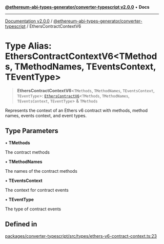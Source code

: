 [**@ethereum-abi-types-generator/converter-typescript v2.0.0**](../README.md) • **Docs**

***

[Documentation v2.0.0](../../../packages.md) / [@ethereum-abi-types-generator/converter-typescript](../README.md) / EthersContractContextV6

# Type Alias: EthersContractContextV6\<TMethods, TMethodNames, TEventsContext, TEventType\>

> **EthersContractContextV6**\<`TMethods`, `TMethodNames`, `TEventsContext`, `TEventType`\>: [`EthersContractV6`](../interfaces/EthersContractV6.md)\<`TMethods`, `TMethodNames`, `TEventsContext`, `TEventType`\> & `TMethods`

Represents the context of an Ethers v6 contract with methods, method names, events context, and event types.

## Type Parameters

• **TMethods**

The contract methods

• **TMethodNames**

The names of the contract methods

• **TEventsContext**

The context for contract events

• **TEventType**

The type of contract events

## Defined in

[packages/converter-typescript/src/types/ethers-v6-contract-context.ts:23](https://github.com/niZmosis/ethereum-abi-types-generator/blob/51c0ac8a6ea35330201860f8469daa0efc6ae8f2/packages/converter-typescript/src/types/ethers-v6-contract-context.ts#L23)
